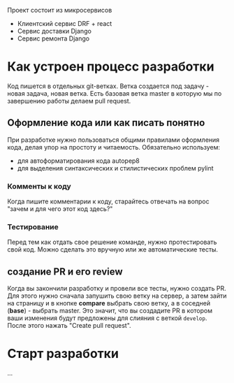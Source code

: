 Проект состоит из микросервисов

- Клиентский сервис DRF + react
- Сервис доставки Django
- Сервис ремонта Django

# Как устроен процесс разработки

Код пишется в отдельных git-ветках. Ветка создается под задачу - новая задача, новая ветка.
Есть базовая ветка master в которую мы по завершению работы делаем pull request.

## Оформление кода или как писать понятно

При разработке нужно пользоваться общими правилами оформления кода, делая упор на простоту и читаемость.
Обязательно используем:
- для автоформатирования кода autopep8
- для выделения синтаксических и стилистических проблем pylint

### Комменты к коду

Когда пишите комментарии к коду, старайтесь отвечать на вопрос
"зачем и для чего этот код здесь?"

### Тестирование

Перед тем как отдать свое решение команде, нужно протестировать свой код. Можно
сделать это вручную или же автоматические тесты.


## создание PR и его review

Когда вы закончили разработку и провели все тесты, нужно создать PR.
Для этого нужно сначала запушить свою ветку на сервер, а затем зайти на
страницу и в кнопке **compare** выбрать свою ветку, а в соседней (**base**) - выбрать
master. Это значит, что вы создадите PR в котором ваши изменения будут
предложены для слияния с веткой `develop`. После этого нажать "Create pull
request".

# Старт разработки
...

